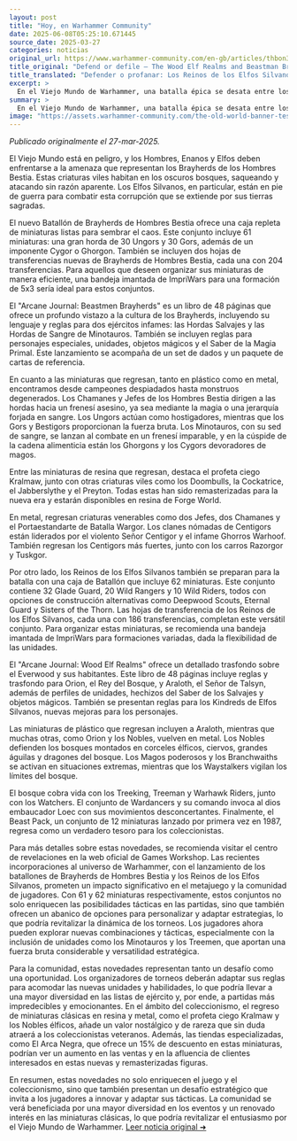 ```yaml
---
layout: post
title: "Hoy, en Warhammer Community"
date: 2025-06-08T05:25:10.671445
source_date: 2025-03-27
categories: noticias
original_url: https://www.warhammer-community.com/en-gb/articles/thbon3tc/defend-or-defile-the-wood-elf-realms-and-beastman-brayherds-battle-for-the-forests-of-the-old-world/
title_original: "Defend or defile – The Wood Elf Realms and Beastman Brayherds battle for the forests of the Old World - Warhammer Community"
title_translated: "Defender o profanar: Los Reinos de los Elfos Silvanos y las Manadas de Bestias luchan por los bosques del Viejo Mundo"
excerpt: >
  En el Viejo Mundo de Warhammer, una batalla épica se desata entre los Reinos de los Elfos Silvanos y las Manadas de Bestias. Mientras el caos amenaza con consumir los bosques sagrados, los elfos se preparan para defender su hogar contra las hordas de bestias que buscan profanar la naturaleza. Con nuevas miniaturas y guías, los jugadores pueden sumergirse en esta lucha titánica, eligiendo entre proteger los bosques o unirse a las fuerzas de la corrupción. ¡Prepárate para liderar a tus ejércitos en una guerra sin cuartel por el destino de los bosques del Viejo Mundo!
summary: >
  En el Viejo Mundo de Warhammer, una batalla épica se desata entre los Reinos de los Elfos Silvanos y las Manadas de Bestias. Mientras el caos amenaza con consumir los bosques sagrados, los elfos se preparan para defender su hogar contra las hordas de bestias que buscan profanar la naturaleza. Con nuevas miniaturas y guías, los jugadores pueden sumergirse en esta lucha titánica, eligiendo entre proteger los bosques o unirse a las fuerzas de la corrupción. ¡Prepárate para liderar a tus ejércitos en una guerra sin cuartel por el destino de los bosques del Viejo Mundo!
image: "https://assets.warhammer-community.com/the-old-world-banner-test.jpg"
---
```


*Publicado originalmente el 27-mar-2025.*

El Viejo Mundo está en peligro, y los Hombres, Enanos y Elfos deben enfrentarse a la amenaza que representan los Brayherds de los Hombres Bestia. Estas criaturas viles habitan en los oscuros bosques, saqueando y atacando sin razón aparente. Los Elfos Silvanos, en particular, están en pie de guerra para combatir esta corrupción que se extiende por sus tierras sagradas.

El nuevo Batallón de Brayherds de Hombres Bestia ofrece una caja repleta de miniaturas listas para sembrar el caos. Este conjunto incluye 61 miniaturas: una gran horda de 30 Ungors y 30 Gors, además de un imponente Cygor o Ghorgon. También se incluyen dos hojas de transferencias nuevas de Brayherds de Hombres Bestia, cada una con 204 transferencias. Para aquellos que deseen organizar sus miniaturas de manera eficiente, una bandeja imantada de ImpriWars para una formación de 5x3 sería ideal para estos conjuntos.

El "Arcane Journal: Beastmen Brayherds" es un libro de 48 páginas que ofrece un profundo vistazo a la cultura de los Brayherds, incluyendo su lenguaje y reglas para dos ejércitos infames: las Hordas Salvajes y las Hordas de Sangre de Minotauros. También se incluyen reglas para personajes especiales, unidades, objetos mágicos y el Saber de la Magia Primal. Este lanzamiento se acompaña de un set de dados y un paquete de cartas de referencia.

En cuanto a las miniaturas que regresan, tanto en plástico como en metal, encontramos desde campeones despiadados hasta monstruos degenerados. Los Chamanes y Jefes de los Hombres Bestia dirigen a las hordas hacia un frenesí asesino, ya sea mediante la magia o una jerarquía forjada en sangre. Los Ungors actúan como hostigadores, mientras que los Gors y Bestigors proporcionan la fuerza bruta. Los Minotauros, con su sed de sangre, se lanzan al combate en un frenesí imparable, y en la cúspide de la cadena alimenticia están los Ghorgons y los Cygors devoradores de magos.

Entre las miniaturas de resina que regresan, destaca el profeta ciego Kralmaw, junto con otras criaturas viles como los Doombulls, la Cockatrice, el Jabberslythe y el Preyton. Todas estas han sido remasterizadas para la nueva era y estarán disponibles en resina de Forge World.

En metal, regresan criaturas venerables como dos Jefes, dos Chamanes y el Portaestandarte de Batalla Wargor. Los clanes nómadas de Centigors están liderados por el violento Señor Centigor y el infame Ghorros Warhoof. También regresan los Centigors más fuertes, junto con los carros Razorgor y Tuskgor.

Por otro lado, los Reinos de los Elfos Silvanos también se preparan para la batalla con una caja de Batallón que incluye 62 miniaturas. Este conjunto contiene 32 Glade Guard, 20 Wild Rangers y 10 Wild Riders, todos con opciones de construcción alternativas como Deepwood Scouts, Eternal Guard y Sisters of the Thorn. Las hojas de transferencia de los Reinos de los Elfos Silvanos, cada una con 186 transferencias, completan este versátil conjunto. Para organizar estas miniaturas, se recomienda una bandeja imantada de ImpriWars para formaciones variadas, dada la flexibilidad de las unidades.

El "Arcane Journal: Wood Elf Realms" ofrece un detallado trasfondo sobre el Everwood y sus habitantes. Este libro de 48 páginas incluye reglas y trasfondo para Orion, el Rey del Bosque, y Araloth, el Señor de Talsyn, además de perfiles de unidades, hechizos del Saber de los Salvajes y objetos mágicos. También se presentan reglas para los Kindreds de Elfos Silvanos, nuevas mejoras para los personajes.

Las miniaturas de plástico que regresan incluyen a Araloth, mientras que muchas otras, como Orion y los Nobles, vuelven en metal. Los Nobles defienden los bosques montados en corceles élficos, ciervos, grandes águilas y dragones del bosque. Los Magos poderosos y los Branchwaiths se activan en situaciones extremas, mientras que los Waystalkers vigilan los límites del bosque.

El bosque cobra vida con los Treeking, Treeman y Warhawk Riders, junto con los Watchers. El conjunto de Wardancers y su comando invoca al dios embaucador Loec con sus movimientos desconcertantes. Finalmente, el Beast Pack, un conjunto de 12 miniaturas lanzado por primera vez en 1987, regresa como un verdadero tesoro para los coleccionistas.

Para más detalles sobre estas novedades, se recomienda visitar el centro de revelaciones en la web oficial de Games Workshop.
Las recientes incorporaciones al universo de Warhammer, con el lanzamiento de los batallones de Brayherds de Hombres Bestia y los Reinos de los Elfos Silvanos, prometen un impacto significativo en el metajuego y la comunidad de jugadores. Con 61 y 62 miniaturas respectivamente, estos conjuntos no solo enriquecen las posibilidades tácticas en las partidas, sino que también ofrecen un abanico de opciones para personalizar y adaptar estrategias, lo que podría revitalizar la dinámica de los torneos. Los jugadores ahora pueden explorar nuevas combinaciones y tácticas, especialmente con la inclusión de unidades como los Minotauros y los Treemen, que aportan una fuerza bruta considerable y versatilidad estratégica.

Para la comunidad, estas novedades representan tanto un desafío como una oportunidad. Los organizadores de torneos deberán adaptar sus reglas para acomodar las nuevas unidades y habilidades, lo que podría llevar a una mayor diversidad en las listas de ejército y, por ende, a partidas más impredecibles y emocionantes. En el ámbito del coleccionismo, el regreso de miniaturas clásicas en resina y metal, como el profeta ciego Kralmaw y los Nobles élficos, añade un valor nostálgico y de rareza que sin duda atraerá a los coleccionistas veteranos. Además, las tiendas especializadas, como El Arca Negra, que ofrece un 15% de descuento en estas miniaturas, podrían ver un aumento en las ventas y en la afluencia de clientes interesados en estas nuevas y remasterizadas figuras.

En resumen, estas novedades no solo enriquecen el juego y el coleccionismo, sino que también presentan un desafío estratégico que invita a los jugadores a innovar y adaptar sus tácticas. La comunidad se verá beneficiada por una mayor diversidad en los eventos y un renovado interés en las miniaturas clásicas, lo que podría revitalizar el entusiasmo por el Viejo Mundo de Warhammer.
[Leer noticia original ➜](https://www.warhammer-community.com/en-gb/articles/thbon3tc/defend-or-defile-the-wood-elf-realms-and-beastman-brayherds-battle-for-the-forests-of-the-old-world/)
